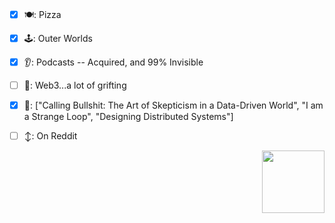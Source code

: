 ### 

<!--
**tclohm/tclohm** is a ✨ _special_ ✨ repository because its `README.md` (this file) appears on your GitHub profile.

Here are some ideas to get you started:

- 🔭 I’m currently working on ...
- 🌱 I’m currently learning ...
- 👯 I’m looking to collaborate on ...
- 🤔 I’m looking for help with ...
- 💬 Ask me about ...
- 📫 How to reach me: ...
- 😄 Pronouns: ...
- ⚡ Fun fact: ...
-->


- [x] 🍽: Pizza                                                            
- [x] 🕹: Outer Worlds
- [x] 👂: Podcasts -- Acquired, and 99% Invisible
- [ ] 👀: Web3...a lot of grifting
- [x] 📖: ["Calling Bullshit: The Art of Skepticism in a Data-Driven World", "I am a Strange Loop", "Designing Distributed Systems"]
- [ ] ↕️: On Reddit


<img src="https://user-images.githubusercontent.com/2380963/196989432-0c1113e4-33ec-4128-847e-932d0f377407.gif" align="right" width="100" height="100">
